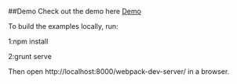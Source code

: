 
##Demo
Check out the demo here [Demo](https://snowy-dong.github.io/gallery-by-react/index.html)


To build the examples locally, run:

1:npm install

2:grunt serve

Then open http://localhost:8000/webpack-dev-server/ in a browser.

